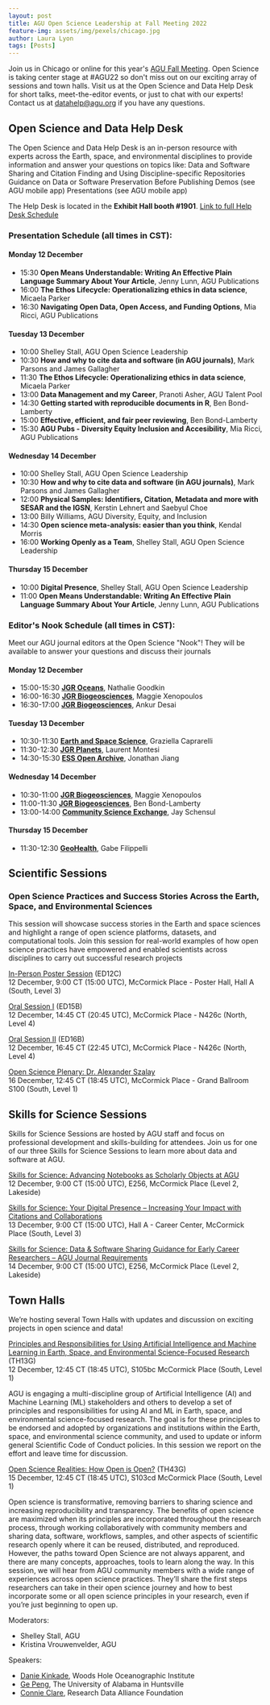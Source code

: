```yaml
---
layout: post
title: AGU Open Science Leadership at Fall Meeting 2022
feature-img: assets/img/pexels/chicago.jpg
author: Laura Lyon
tags: [Posts]
---
```


Join us in Chicago or online for this year's [AGU Fall Meeting](https://www.agu.org/Fall-Meeting). Open Science is taking center stage at #AGU22 so don't miss out on our exciting array of sessions and town halls. Visit us at the Open Science and Data Help Desk for short talks, meet-the-editor events, or just to chat with our experts! Contact us at datahelp@agu.org if you have any questions. 

## Open Science and Data Help Desk
The Open Science and Data Help Desk is an in-person resource with experts across the Earth, space, and environmental disciplines to provide information and answer your questions on topics like:
Data and Software Sharing and Citation
Finding and Using Discipline-specific Repositories
Guidance on Data or Software Preservation Before Publishing
Demos (see AGU mobile app)
Presentations (see AGU mobile app)

The Help Desk is located in the **Exhibit Hall booth #1901**. [Link to full Help Desk Schedule](http://esipfed.org/DataHelpAGU22-schedule)

### Presentation Schedule (all times in CST):
#### Monday 12 December
- 15:30 **Open Means Understandable: Writing An Effective Plain Language Summary About Your Article**, Jenny Lunn, AGU Publications
- 16:00 **The Ethos Lifecycle: Operationalizing ethics in data science**, Micaela Parker
- 16:30 **Navigating Open Data, Open Access, and Funding Options**, Mia Ricci, AGU Publications

#### Tuesday 13 December
- 10:00 Shelley Stall, AGU Open Science Leadership
- 10:30 **How and why to cite data and software (in AGU journals)**, Mark Parsons and James Gallagher
- 11:30 **The Ethos Lifecycle: Operationalizing ethics in data science**, Micaela Parker
- 13:00 **Data Management and my Career**, Pranoti Asher, AGU Talent Pool
- 14:30 **Getting started with reproducible documents in R**, Ben Bond-Lamberty
- 15:00 **Effective, efficient, and fair peer reviewing**, Ben Bond-Lamberty
- 15:30 **AGU Pubs - Diversity Equity Inclusion and Accesibility**, Mia Ricci, AGU Publications

#### Wednesday 14 December
- 10:00 Shelley Stall, AGU Open Science Leadership
- 10:30 **How and why to cite data and software (in AGU journals)**, Mark Parsons and James Gallagher
- 12:00 **Physical Samples: Identifiers, Citation, Metadata and more with SESAR and the IGSN**, Kerstin Lehnert and Saebyul Choe
- 13:00 Billy Williams, AGU Diversity, Equity, and Inclusion
- 14:30 **Open science meta-analysis: easier than you think**, Kendal Morris
- 16:00 **Working Openly as a Team**, Shelley Stall, AGU Open Science Leadership

#### Thursday 15 December
- 10:00 **Digital Presence**, Shelley Stall, AGU Open Science Leadership
- 11:00 **Open Means Understandable: Writing An Effective Plain Language Summary About Your Article**, Jenny Lunn, AGU Publications

### Editor's Nook Schedule (all times in CST):  
Meet our AGU journal editors at the Open Science "Nook"! They will be available to answer your questions and discuss their journals

#### Monday 12 December
- 15:00-15:30 **[JGR Oceans](https://agupubs.onlinelibrary.wiley.com/journal/21699291)**, Nathalie Goodkin 
- 16:00-16:30 **[JGR Biogeosciences](https://agupubs.onlinelibrary.wiley.com/journal/21698961)**, Maggie Xenopoulos
- 16:30-17:00 **[JGR Biogeosciences](https://agupubs.onlinelibrary.wiley.com/journal/21698961)**, Ankur Desai

#### Tuesday 13 December
- 10:30-11:30 **[Earth and Space Science](https://agupubs.onlinelibrary.wiley.com/journal/23335084)**, Graziella Caprarelli
- 11:30-12:30 **[JGR Planets](https://agupubs.onlinelibrary.wiley.com/journal/21699100)**, Laurent Montesi
- 14:30-15:30 **[ESS Open Archive](https://essopenarchive.org/)**, Jonathan Jiang

#### Wednesday 14 December
- 10:30-11:00 **[JGR Biogeosciences](https://agupubs.onlinelibrary.wiley.com/journal/21698961)**, Maggie Xenopoulos
- 11:00-11:30 **[JGR Biogeosciences](https://agupubs.onlinelibrary.wiley.com/journal/21698961)**, Ben Bond-Lamberty
- 13:00-14:00 **[Community Science Exchange](https://communitysci.org/)**, Jay Schensul

#### Thursday 15 December
- 11:30-12:30 **[GeoHealth](https://agupubs.onlinelibrary.wiley.com/journal/24711403)**, Gabe Filippelli



## Scientific Sessions

### Open Science Practices and Success Stories Across the Earth, Space, and Environmental Sciences

This session will showcase success stories in the Earth and space sciences and highlight a range of open science platforms, datasets, and computational tools. Join this session for real-world examples of how open science practices have empowered and enabled scientists across disciplines to carry out successful research projects

[In-Person Poster Session](https://agu.confex.com/agu/fm22/meetingapp.cgi/Session/161155) (ED12C)  
12 December, 9:00 CT (15:00 UTC), McCormick Place - Poster Hall, Hall A (South, Level 3)

[Oral Session I](https://agu.confex.com/agu/fm22/meetingapp.cgi/Session/165609) (ED15B)  
12 December, 14:45 CT (20:45 UTC), McCormick Place - N426c (North, Level 4)

[Oral Session II](https://agu.confex.com/agu/fm22/meetingapp.cgi/Session/165616) (ED16B)  
12 December, 16:45 CT (22:45 UTC), McCormick Place - N426c (North, Level 4)

[Open Science Plenary: Dr. Alexander Szalay](https://agu.confex.com/agu/fm22/meetingapp.cgi/Session/165616)  
16 December, 12:45 CT (18:45 UTC), McCormick Place - Grand Ballroom S100 (South, Level 1)



## Skills for Science Sessions

Skills for Science Sessions are hosted by AGU staff and focus on professional development and skills-building for attendees. Join us for one of our three Skills for Science Sessions to learn more about data and software at AGU. 

[Skills for Science: Advancing Notebooks as Scholarly Objects at AGU](https://agu.confex.com/agu/fm22/meetingapp.cgi/Session/159503)  
12 December, 9:00 CT (15:00 UTC), E256, McCormick Place (Level 2, Lakeside)

[Skills for Science: Your Digital Presence – Increasing Your Impact with Citations and Collaborations](https://agu.confex.com/agu/fm22/meetingapp.cgi/Session/159821)  
13 December, 9:00 CT (15:00 UTC), Hall A - Career Center, McCormick Place (South, Level 3)

[Skills for Science: Data & Software Sharing Guidance for Early Career Researchers – AGU Journal Requirements](https://agu.confex.com/agu/fm22/meetingapp.cgi/Session/159946)  
14 December, 9:00 CT (15:00 UTC), E256, McCormick Place (Level 2, Lakeside)



## Town Halls
We’re hosting several Town Halls with updates and discussion on exciting projects in open science and data! 

[Principles and Responsibilities for Using Artificial Intelligence and Machine Learning in Earth, Space, and Environmental Science-Focused Research](https://agu.confex.com/agu/fm22/meetin) (TH13G)  
12 December, 12:45 CT (18:45 UTC), S105bc McCormick Place (South, Level 1)

AGU is engaging a multi-discipline group of Artificial Intelligence (AI) and Machine Learning (ML) stakeholders and others to develop a set of principles and responsibilities for using AI and ML in Earth, space, and environmental science-focused research. The goal is for these principles to be endorsed and adopted by organizations and institutions within the Earth, space, and environmental science community, and used to update or inform general Scientific Code of Conduct policies. In this session we report on the effort and leave time for discussion.

[Open Science Realities: How Open is Open?](https://agu.confex.com/agu/fm22/meetingapp.cgi/Session/161143) (TH43G)  
15 December, 12:45 CT (18:45 UTC), S103cd McCormick Place (South, Level 1)

Open science is transformative, removing barriers to sharing science and increasing reproducibility and transparency. The benefits of open science are maximized when its principles are incorporated throughout the research process, through working collaboratively with community members and sharing data, software, workflows, samples, and other aspects of scientific research openly where it can be reused, distributed, and reproduced. However, the paths toward Open Science are not always apparent, and there are many concepts, approaches, tools to learn along the way. In this session, we will hear from AGU community members with a wide range of experiences across open science practices. They’ll share the first steps researchers can take in their open science journey and how to best incorporate some or all open science principles in your research, even if you’re just beginning to open up.

Moderators:
- Shelley Stall, AGU
- Kristina Vrouwenvelder, AGU

Speakers: 
- [Danie Kinkade](https://orcid.org/0000-0002-1134-7347), Woods Hole Oceanographic Institute
- [Ge Peng](https://orcid.org/0000-0002-1986-9115), The University of Alabama in Huntsville
- [Connie Clare](https://orcid.org/0000-0002-4369-196X), Research Data Alliance Foundation
